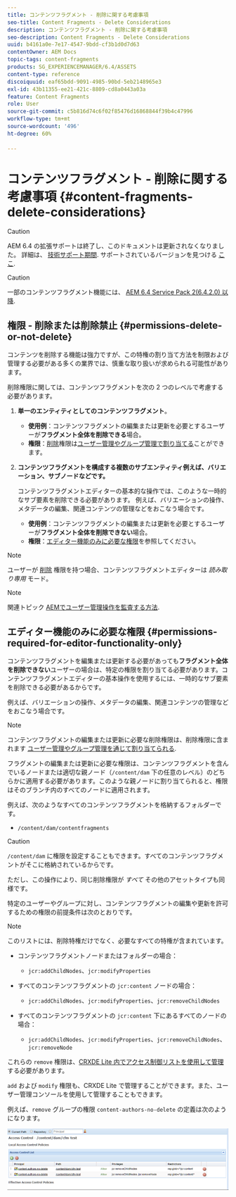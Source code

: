 ```yaml
---
title: コンテンツフラグメント - 削除に関する考慮事項
seo-title: Content Fragments - Delete Considerations
description: コンテンツフラグメント - 削除に関する考慮事項
seo-description: Content Fragments - Delete Considerations
uuid: b4161a0e-7e17-4547-9bdd-cf3b1d0d7d63
contentOwner: AEM Docs
topic-tags: content-fragments
products: SG_EXPERIENCEMANAGER/6.4/ASSETS
content-type: reference
discoiquuid: eaf65bdd-9091-4985-90bd-5eb2148965e3
exl-id: 43b11355-ee21-421c-8809-cd8a0443a03a
feature: Content Fragments
role: User
source-git-commit: c5b816d74c6f02f85476d16868844f39b4c47996
workflow-type: tm+mt
source-wordcount: '496'
ht-degree: 60%

---
```


# コンテンツフラグメント - 削除に関する考慮事項 {#content-fragments-delete-considerations}

>[!CAUTION]
>
>AEM 6.4 の拡張サポートは終了し、このドキュメントは更新されなくなりました。 詳細は、 [技術サポート期間](https://helpx.adobe.com/jp/support/programs/eol-matrix.html). サポートされているバージョンを見つける [ここ](https://experienceleague.adobe.com/docs/?lang=ja).

>[!CAUTION]
>
>一部のコンテンツフラグメント機能には、 [AEM 6.4 Service Pack 2(6.4.2.0) 以降](/help/release-notes/sp-release-notes.md).

## 権限 - 削除または削除禁止 {#permissions-delete-or-not-delete}

コンテンツを削除する機能は強力ですが、この特権の割り当て方法を制限および管理する必要がある多くの業界では、慎重な取り扱いが求められる可能性があります。

削除権限に関しては、コンテンツフラグメントを次の 2 つのレベルで考慮する必要があります。

1. **単一のエンティティとしてのコンテンツフラグメント**。

   * **使用例**：コンテンツフラグメントの編集または更新を必要とするユーザーが&#x200B;**フラグメント全体を削除できる**&#x200B;場合。
   * **権限**：[削除](/help/sites-administering/security.md#actions)権限は[ユーザー管理やグループ管理で割り当てる](/help/sites-administering/security.md#managing-permissions)ことができます。

1. **コンテンツフラグメントを構成する複数のサブエンティティ例えば、バリエーション、サブノードなどです。**

   コンテンツフラグメントエディターの基本的な操作では、このような一時的なサブ要素を削除できる必要があります。 例えば、バリエーションの操作、メタデータの編集、関連コンテンツの管理などをおこなう場合です。

   * **使用例**：コンテンツフラグメントの編集または更新を必要とするユーザーが&#x200B;**フラグメント全体を削除できない**&#x200B;場合。
   * **権限**：[エディター機能のみに必要な権限](content-fragments-delete.md#permissions-required-for-editor-functionality-only)を参照してください。

>[!NOTE]
>
>ユーザーが [削除](/help/sites-administering/security.md#actions) 権限を持つ場合、コンテンツフラグメントエディターは *読み取り専用* モード。

>[!NOTE]
>
>関連トピック [AEMでユーザー管理操作を監査する方法](/help/sites-administering/audit-user-management-operations.md).

## エディター機能のみに必要な権限 {#permissions-required-for-editor-functionality-only}

コンテンツフラグメントを編集または更新する必要があっても&#x200B;**フラグメント全体を削除できない**&#x200B;ユーザーの場合は、特定の権限を割り当てる必要があります。コンテンツフラグメントエディターの基本操作を使用するには、一時的なサブ要素を削除できる必要があるからです。

例えば、バリエーションの操作、メタデータの編集、関連コンテンツの管理などをおこなう場合です。

>[!NOTE]
>
>コンテンツフラグメントの編集または更新に必要な削除権限は、削除権限に含まれます [ユーザー管理やグループ管理を通じて割り当てられる](/help/sites-administering/security.md#managing-permissions).

フラグメントの編集または更新に必要な権限は、コンテンツフラグメントを含んでいるノードまたは適切な親ノード（`/content/dam` 下の任意のレベル）のどちらかに適用する必要があります。このような親ノードに割り当てられると、権限はそのブランチ内のすべてのノードに適用されます。

例えば、次のようなすべてのコンテンツフラグメントを格納するフォルダーです。

* `/content/dam/contentfragments`

>[!CAUTION]
>
>`/content/dam` に権限を設定することもできます。すべてのコンテンツフラグメントがそこに格納されているからです。
>
>ただし、この操作により、同じ削除権限が *すべて* その他のアセットタイプも同様です。

特定のユーザーやグループに対し、コンテンツフラグメントの編集や更新を許可するための権限の前提条件は次のとおりです。

>[!NOTE]
>
>このリストには、削除特権だけでなく、必要なすべての特権が含まれています。

* コンテンツフラグメントノードまたはフォルダーの場合：

   * `jcr:addChildNodes`、`jcr:modifyProperties`

* すべてのコンテンツフラグメントの `jcr:content` ノードの場合：

   * `jcr:addChildNodes`、`jcr:modifyProperties`、`jcr:removeChildNodes`

* すべてのコンテンツフラグメントの `jcr:content` 下にあるすべてのノードの場合：

   * `jcr:addChildNodes`、`jcr:modifyProperties`、`jcr:removeChildNodes`、`jcr:removeNode`

これらの `remove` 権限は、[CRXDE Lite 内でアクセス制御リストを使用して管理](/help/sites-administering/user-group-ac-admin.md#access-right-management)する必要があります。

`add` および `modify` 権限も、CRXDE Lite で管理することができます。また、ユーザー管理コンソールを使用して管理することもできます。

例えば、`remove` グループの権限 `content-authors-no-delete` の定義は次のようになります。

![cf-delete-03](assets/cf-delete-03.png)
